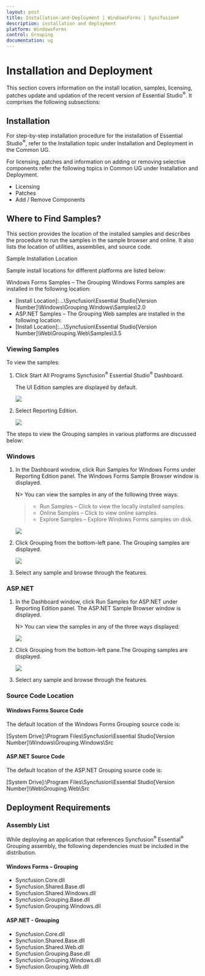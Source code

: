 ```yaml
---
layout: post
title: Installation-and-Deployment | WindowsForms | Syncfusion®
description: installation and deployment
platform: WindowsForms
control: Grouping
documentation: ug
---
```


# Installation and Deployment

This section covers information on the install location, samples, licensing, patches update and updation of the recent version of Essential Studio<sup>®</sup>. It comprises the following subsections:

## Installation

For step-by-step installation procedure for the installation of Essential Studio<sup>®</sup>, refer to the Installation topic under Installation and Deployment in the Common UG.



For licensing, patches and information on adding or removing selective components refer the following topics in Common UG under Installation and Deployment.

* Licensing
* Patches
* Add / Remove Components

## Where to Find Samples?


This section provides the location of the installed samples and describes the procedure to run the samples in the sample browser and online. It also lists the location of utilities, assemblies, and source code.

Sample Installation Location

Sample install locations for different platforms are listed below:

Windows Forms Samples – The Grouping Windows Forms samples are installed in the following location:

* [Install Location]:\...\Syncfusion\Essential Studio\[Version Number]\Windows\Grouping.Windows\Samples\2.0
* ASP.NET Samples – The Grouping Web samples are installed in the following location:
* [Install Location]:\...\Syncfusion\Essential Studio\[Version Number]\Web\Grouping.Web\Samples\3.5

### Viewing Samples

To view the samples: 

1. Click Start All Programs  Syncfusion<sup>®</sup>  Essential Studio<sup>®</sup> <version number>  Dashboard. 

   The UI Edition samples are displayed by default.

   ![](Installation-and-Deployment_images/Installation-and-Deployment_img1.png)

2. Select Reporting Edition.

   ![](Installation-and-Deployment_images/Installation-and-Deployment_img2.png)

The steps to view the Grouping samples in various platforms are discussed below:



### Windows

1. In the Dashboard window, click Run Samples for Windows Forms under Reporting Edition panel. The Windows Forms Sample Browser window is displayed.
 
   N> You can view the samples in any of the following three ways:
   >
   > * Run Samples – Click to view the locally installed samples.
   > * Online Samples – Click to view online samples.
   > * Explore Samples – Explore Windows Forms samples on disk.



   ![](Installation-and-Deployment_images/Installation-and-Deployment_img4.png)



2. Click Grouping from the bottom-left pane. The Grouping samples are displayed.



   ![](Installation-and-Deployment_images/Installation-and-Deployment_img5.png)

3. Select any sample and browse through the features.



### ASP.NET



1. In the Dashboard window, click Run Samples for ASP.NET under Reporting Edition panel. The ASP.NET Sample Browser window is displayed.
 
   N> You can view the samples in any of the three ways displayed:

   ![](Installation-and-Deployment_images/Installation-and-Deployment_img7.png)



2. Click Grouping from the bottom-left pane.The Grouping samples are displayed.



   ![](Installation-and-Deployment_images/Installation-and-Deployment_img8.png)



3. Select any sample and browse through the features.



### Source Code Location

#### Windows Forms Source Code

The default location of the Windows Forms Grouping source code is:

[System Drive]:\Program Files\Syncfusion\Essential Studio\[Version Number]\Windows\Grouping.Windows\Src



#### ASP.NET Source Code

The default location of the ASP.NET Grouping source code is:

[System Drive]:\Program Files\Syncfusion\Essential Studio\[Version Number]\Web\Grouping.Web\Src

## Deployment Requirements

### Assembly List

While deploying an application that references Syncfusion<sup>®</sup> Essential<sup>®</sup> Grouping assembly, the following dependencies must be included in the distribution.



#### Windows Forms – Grouping

* Syncfusion.Core.dll
* Syncfusion.Shared.Base.dll
* Syncfusion.Shared.Windows.dll
* Syncfusion.Grouping.Base.dll
* Syncfusion.Grouping.Windows.dll



#### ASP.NET - Grouping

* Syncfusion.Core.dll
* Syncfusion.Shared.Base.dll
* Syncfusion.Shared.Web.dll
* Syncfusion.Grouping.Base.dll
* Syncfusion.Grouping.Windows.dll
* Syncfusion.Grouping.Web.dll
